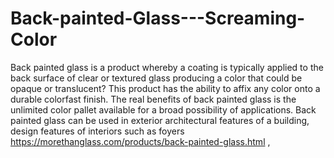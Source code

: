 # Back-painted-Glass---Screaming-Color
Back painted glass is a product whereby a coating is typically applied to the back surface of clear or textured glass producing a color that could be opaque or translucent? This product has the ability to affix any color onto a durable colorfast finish. The real benefits of back painted glass is the unlimited color pallet available for a broad possibility of applications. Back painted glass can be used in exterior architectural features of a building, design features of interiors such as foyers https://morethanglass.com/products/back-painted-glass.html  ,

